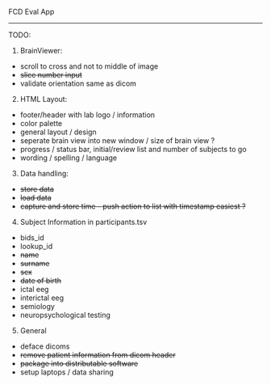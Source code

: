 FCD Eval App

---

TODO:

1. BrainViewer:

- scroll to cross and not to middle of image
- ~~slice number input~~
- validate orientation same as dicom

2. HTML Layout:

- footer/header with lab logo / information
- color palette 
- general layout / design
- seperate brain view into new window / size of brain view ? 
- progress / status bar, initial/review list and number of subjects to go
- wording / spelling / language

3. Data handling:

- ~~store data~~
- ~~load data~~
- ~~capture and store time - push action to list with timestamp easiest ?~~

4. Subject Information in participants.tsv

- bids_id
- lookup_id
- ~~name~~
- ~~surname~~
- ~~sex~~
- ~~date of birth~~
- ictal eeg
- interictal eeg
- semiology
- neuropsychological testing

5. General
- deface dicoms
- ~~remove patient information from dicom header~~
- ~~package into distributable software~~
- setup laptops / data sharing
